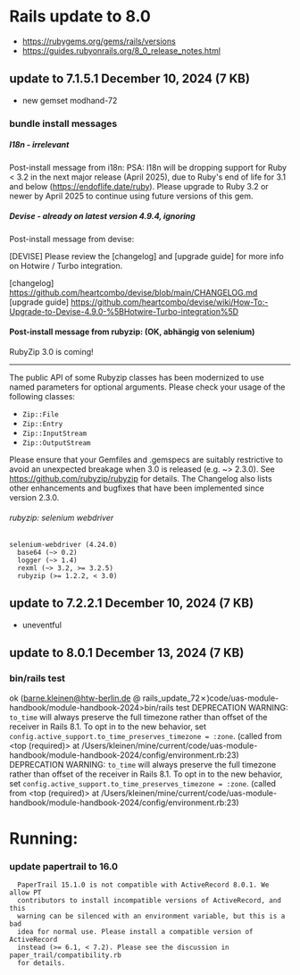 
# Rails update to 8.0

- https://rubygems.org/gems/rails/versions
- https://guides.rubyonrails.org/8_0_release_notes.html

## update to 7.1.5.1 December 10, 2024 (7 KB)

- new gemset modhand-72

### bundle install messages
##### I18n - irrelevant
Post-install message from i18n:
PSA: I18n will be dropping support for Ruby < 3.2 in the next major release (April 2025), due to Ruby's end of life for 3.1 and below (https://endoflife.date/ruby). Please upgrade to Ruby 3.2 or newer by April 2025 to continue using future versions of this gem.

##### Devise - already on latest version 4.9.4, ignoring
Post-install message from devise:

[DEVISE] Please review the [changelog] and [upgrade guide] for more info on Hotwire / Turbo integration.

  [changelog] https://github.com/heartcombo/devise/blob/main/CHANGELOG.md
  [upgrade guide] https://github.com/heartcombo/devise/wiki/How-To:-Upgrade-to-Devise-4.9.0-%5BHotwire-Turbo-integration%5D

#### Post-install message from rubyzip: (OK, abhängig von selenium)
RubyZip 3.0 is coming!
**********************

The public API of some Rubyzip classes has been modernized to use named
parameters for optional arguments. Please check your usage of the
following classes:
  * `Zip::File`
  * `Zip::Entry`
  * `Zip::InputStream`
  * `Zip::OutputStream`

Please ensure that your Gemfiles and .gemspecs are suitably restrictive
to avoid an unexpected breakage when 3.0 is released (e.g. ~> 2.3.0).
See https://github.com/rubyzip/rubyzip for details. The Changelog also
lists other enhancements and bugfixes that have been implemented since
version 2.3.0.

###### rubyzip: selenium webdriver
    selenium-webdriver (4.24.0)
      base64 (~> 0.2)
      logger (~> 1.4)
      rexml (~> 3.2, >= 3.2.5)
      rubyzip (>= 1.2.2, < 3.0)



## update to 7.2.2.1 December 10, 2024 (7 KB)
- uneventful

## update to 8.0.1 December 13, 2024 (7 KB)



### bin/rails test

ok  (barne.kleinen@htw-berlin.de @ rails_update_72✗)code/uas-module-handbook/module-handbook-2024>bin/rails test
DEPRECATION WARNING: `to_time` will always preserve the full timezone rather than offset of the receiver in Rails 8.1. To opt in to the new behavior, set `config.active_support.to_time_preserves_timezone = :zone`. (called from <top (required)> at /Users/kleinen/mine/current/code/uas-module-handbook/module-handbook-2024/config/environment.rb:23)
DEPRECATION WARNING: `to_time` will always preserve the full timezone rather than offset of the receiver in Rails 8.1. To opt in to the new behavior, set `config.active_support.to_time_preserves_timezone = :zone`. (called from <top (required)> at /Users/kleinen/mine/current/code/uas-module-handbook/module-handbook-2024/config/environment.rb:23)


# Running:


### update papertrail to 16.0

      PaperTrail 15.1.0 is not compatible with ActiveRecord 8.0.1. We allow PT
      contributors to install incompatible versions of ActiveRecord, and this
      warning can be silenced with an environment variable, but this is a bad
      idea for normal use. Please install a compatible version of ActiveRecord
      instead (>= 6.1, < 7.2). Please see the discussion in paper_trail/compatibility.rb
      for details.
